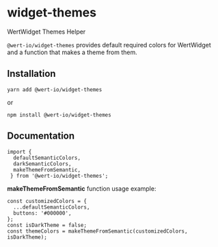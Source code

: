 # widget-themes
WertWidget Themes Helper

`@wert-io/widget-themes` provides default required colors for WertWidget and a function that makes a theme from them.

## Installation

```
yarn add @wert-io/widget-themes
```

or

```
npm install @wert-io/widget-themes
```

## Documentation

```
import {
  defaultSemanticColors,
  darkSemanticColors,
  makeThemeFromSemantic,
 } from '@wert-io/widget-themes';
```

**makeThemeFromSemantic** function usage example:
```
const customizedColors = {
  ...defaultSemanticColors,
  buttons: '#000000',
};
const isDarkTheme = false;
const themeColors = makeThemeFromSemantic(customizedColors, isDarkTheme);
```
